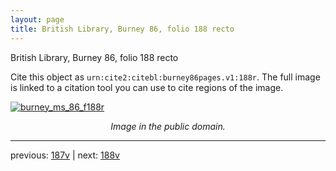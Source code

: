 ```yaml
---
layout: page
title: British Library, Burney 86, folio 188 recto
---
```


British Library, Burney 86, folio 188 recto

Cite this object as `urn:cite2:citebl:burney86pages.v1:188r`.  The full image is linked to a citation tool you can use to cite regions of the image.

[![burney_ms_86_f188r](http://www.homermultitext.org/iipsrv?IIIF=/project/homer/pyramidal/deepzoom/citebl/burney86imgs/v1/burney_ms_86_f188r.tif/full/800,/0/default.jpg)](http://www.homermultitext.org/ict2/?urn=urn:cite2:citebl:burney86imgs.v1:burney_ms_86_f188r) 

<p style="text-align: center; font-style: italic;">Image in the public domain.</p>

---

previous: [187v](../187v/) | next: [188v](../188v/)